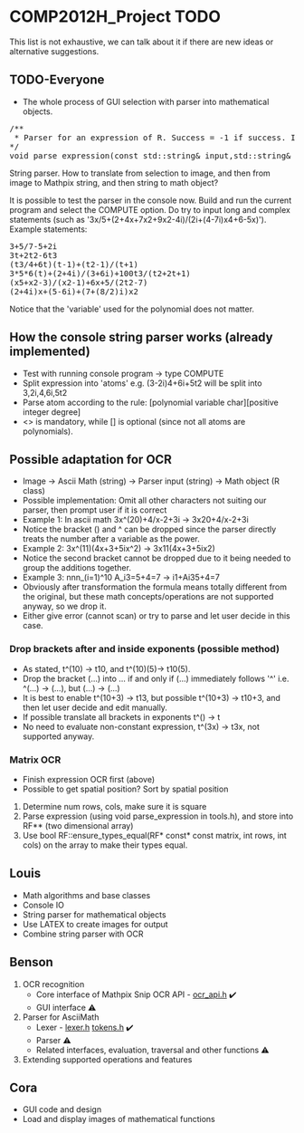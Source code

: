 # COMP2012H_Project TODO

This list is not exhaustive, we can talk about it if there are new ideas or alternative suggestions.

## TODO-Everyone
* The whole process of GUI selection with parser into mathematical objects.
<pre>
/**
 * Parser for an expression of R. Success = -1 if success. If there is an error, success = the position of the character where there is an error.
*/
void parse_expression(const std::string& input,std::string& err, R& val, int& success); // inside math/tools.h
</pre>

String parser. How to translate from selection to image, and then from image to Mathpix string, and then string to math object?

It is possible to test the parser in the console now. Build and run the current program and select the COMPUTE option. Do try to input long and complex statements (such as '3x/5+(2+4x+7x2+9x2-4i)/(2i+(4-7i)x4+6-5x)'). Example statements:
<pre>
3+5/7-5+2i
3t+2t2-6t3
(t3/4+6t)(t-1)+(t2-1)/(t+1)
3*5*6(t)+(2+4i)/(3+6i)+100t3/(t2+2t+1)
(x5+x2-3)/(x2-1)+6x+5/(2t2-7)
(2+4i)x+(5-6i)+(7+(8/2)i)x2
</pre>
Notice that the 'variable' used for the polynomial does not matter.
## How the console string parser works (already implemented)
* Test with running console program -> type COMPUTE
* Split expression into 'atoms' e.g. (3-2i)4+6i+5t2 will be split into 3,2i,4,6i,5t2
* Parse atom according to the rule: <number part>[polynomial variable char][positive integer degree]
* <> is mandatory, while [] is optional (since not all atoms are polynomials). 

## Possible adaptation for OCR
* Image -> Ascii Math (string) -> Parser input (string) -> Math object (R class)
* Possible implementation: Omit all other characters not suiting our parser, then prompt user if it is correct
* Example 1: In ascii math 3x^(20)+4/x-2+3i -> 3x20+4/x-2+3i
* Notice the bracket () and ^ can be dropped since the parser directly treats the number after a variable as the power.
* Example 2: 3x^(11)(4x+3+5ix^2) -> 3x11(4x+3+5ix2)
* Notice the second bracket cannot be dropped due to it being needed to group the additions together.
* Example 3: nnn_(i=1)^10 A_i3=5+4=7 -> i1+Ai35+4=7
* Obviously after transformation the formula means totally different from the original, but these math concepts/operations are not supported anyway, so we drop it.
* Either give error (cannot scan) or try to parse and let user decide in this case.

### Drop brackets after and inside exponents (possible method)
* As stated, t^(10) -> t10, and t^(10)(5)-> t10(5).
* Drop the bracket (...) into ... if and only if (...) immediately follows '^' i.e. ^(...) -> (...), but <other>(...) -> <other>(...)
* It is best to enable t^(10+3) -> t13, but possible t^(10+3) -> t10+3, and then let user decide and edit manually.
* If possible translate all brackets in exponents t^(<integer expression>) -> t<evaluated integer expression>
* No need to evaluate non-constant expression, t^(3x) -> t3x, not supported anyway.

### Matrix OCR
* Finish expression OCR first (above)
* Possible to get spatial position? Sort by spatial position
1. Determine num rows, cols, make sure it is square
2. Parse expression (using void parse_expression in tools.h), and store into RF** (two dimensional array)
3. Use bool RF::ensure_types_equal(RF* const* const matrix, int rows, int cols) on the array to make their types equal.

## Louis
* Math algorithms and base classes
* Console IO
* String parser for mathematical objects
* Use LATEX to create images for output
* Combine string parser with OCR

## Benson

1. OCR recognition
    * Core interface of Mathpix Snip OCR API - [ocr_api.h](./sources/utils/ocr_api.h)     :heavy_check_mark:
    * GUI interface     :warning:
2. Parser for AsciiMath
    * Lexer - [lexer.h](./sources/parser/lexer.h) [tokens.h](./sources/parser/tokens.h)     :heavy_check_mark:
    * Parser    :warning:
    * Related interfaces, evaluation, traversal and other functions :warning:
3. Extending supported operations and features

## Cora
* GUI code and design
* Load and display images of mathematical functions 
